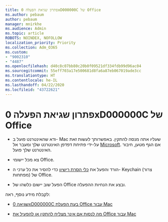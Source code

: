 ```yaml
---
title: פתרון שגיאת הפעלה 0xD000000C של Office
ms.author: pebaum
author: pebaum
manager: mnirkhe
ms.audience: Admin
ms.topic: article
ROBOTS: NOINDEX, NOFOLLOW
localization_priority: Priority
ms.collection: Adm_O365
ms.custom:
- "9002310"
- "4487"
ms.openlocfilehash: d40c8c07bb80c20b0f09521df334fdb99d96ac04
ms.sourcegitcommit: 55eff703a17e500681d8fa6a87eb067019ade3cc
ms.translationtype: HT
ms.contentlocale: he-IL
ms.lasthandoff: 04/22/2020
ms.locfileid: "43722621"
---
```

# <a name="resolve-office-activation-error-0xd000000c"></a>פתרון שגיאת הפעלה 0xD000000C של Office

- ודא שהאינטרנט פועל ב- Mac שעליו אתה מנסה להתקין. באפשרותך לעשות זאת על-ידי פתיחת דפדפן האינטרנט שלך ומעבר אל [Microsoft](https://www.microsoft.com). אם הגף מטען, חיבור האינטרנט שלך פועל.

- צא מכל יישומי Office.

- הורד והפעל את [כלי הסרת רישיון](https://go.microsoft.com/fwlink/?linkid=849815) כדי להסיר את כל ערכי ה- Keychain (צרור מפתחות) של Office.

- הפעל שוב יישום כלשהו של Office ובצע את הנחיות ההפעלה.

לקבלת מידע נוסף, ראה:

- [שגיאה 0xD000000C בעת הפעלת Office עבור Mac](https://support.office.com/article/error-0xd000000c-when-activating-office-for-mac-da865931-4658-4829-ba2d-8133390c6d25)

- [מה לנסות אם אינך מצליח להתקין או להפעיל את Office עבור Mac](https://support.office.com/article/what-to-try-if-you-can-t-install-or-activate-office-for-mac-5efba2b4-b1e6-4e5f-bf3c-6ab945d03dea)
